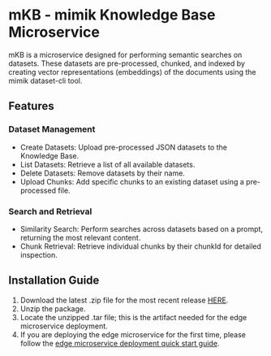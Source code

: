 # mKB - mimik Knowledge Base Microservice
mKB is a microservice designed for performing semantic searches on datasets. These datasets are pre-processed, chunked, and indexed by creating vector representations (embeddings) of the documents using the mimik dataset-cli tool.

## Features

### Dataset Management

- Create Datasets: Upload pre-processed JSON datasets to the Knowledge Base.
- List Datasets: Retrieve a list of all available datasets.
- Delete Datasets: Remove datasets by their name.
- Upload Chunks: Add specific chunks to an existing dataset using a pre-processed file.

### Search and Retrieval

- Similarity Search: Perform searches across datasets based on a prompt, returning the most relevant content.
- Chunk Retrieval: Retrieve individual chunks by their chunkId for detailed inspection.

## Installation Guide

1. Download the latest .zip file for the most recent release [HERE](https://github.com/edgeMicroservice/mKB/releases).
2. Unzip the package.
3. Locate the unzipped .tar file; this is the artifact needed for the edge microservice deployment.
4. If you are deploying the edge microservice for the first time, please follow the [edge microservice deployment quick start guide](https://devdocs.mimik.com/tutorials/01-index).
